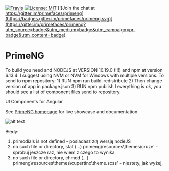 [![Travis](https://travis-ci.org/primefaces/primeng.svg?branch=master)](https://travis-ci.org/primefaces/primeng)
[![License: MIT](https://img.shields.io/badge/License-MIT-yellow.svg)](https://opensource.org/licenses/MIT)
[![Join the chat at https://gitter.im/primefaces/primeng](https://badges.gitter.im/primefaces/primeng.svg)](https://gitter.im/primefaces/primeng?utm_source=badge&utm_medium=badge&utm_campaign=pr-badge&utm_content=badge)

# PrimeNG

To build you need and NODEJS at VERSION 10.19.0 (!!!) and npm at version 6.13.4. I suggest using NVM or NVM for Windows with multiple versions.
To send to npm repository:
    1) RUN  npm run build-redistribute
    2) Then change version of app in package.json
    3) RUN npm publish
I everything is ok, you should see a list of component files send to repository.

UI Components for Angular

See [PrimeNG homepage](http://www.primefaces.org/primeng) for live showcase and documentation.

![alt text](https://www.primefaces.org/primeng/assets/showcase/images/primeng-sidebar.svg "PrimeNG")

Błędy:
1) primodials is not defined - posiadasz złą wersję nodeJS
2) no such file or directory, stat (...) primeng\resources\themes\cruze' - spróbuj jeszcze raz, nie wiem z czego to wynika
2) no such file or directory, chmod (...) primeng\resources\themes\cupertino\theme.scss' - niestety, jak wyżej,


